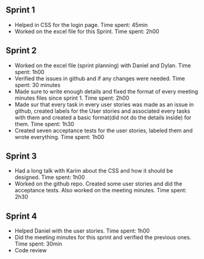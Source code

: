## Sprint 1
- Helped in CSS for the login page. Time spent: 45min
- Worked on the excel file for this Sprint. Time spent: 2h00


## Sprint 2
- Worked on the excel file (sprint planning) with Daniel and Dylan. Time spent: 1h00 
- Verified the issues in github and if any changes were needed. Time spent: 30 minutes
- Made sure to write enough details and fixed the format of every meeting minutes files since sprint 1. Time spent: 2h00 
- Made sur that every task in every user stories was made as an issue in github, created labels for the User stories and associated every tasks with them and created a basic format(did not do the details inside) for them. Time spent: 1h30
- Created seven acceptance tests for the user stories, labeled them and wrote everything. Time spent: 1h00
    
## Sprint 3
- Had a long talk with Karim about the CSS and how it should be designed. Time spent: 1h00
- Worked on the github repo. Created some user stories and did the acceptance tests. Also worked on the meeting minutes. Time spent: 2h30

## Sprint 4
- Helped Daniel with the user stories. Time spent: 1h00
- Did the meeting minutes for this sprint and verified the previous ones. Time spent: 30min
- Code review
  